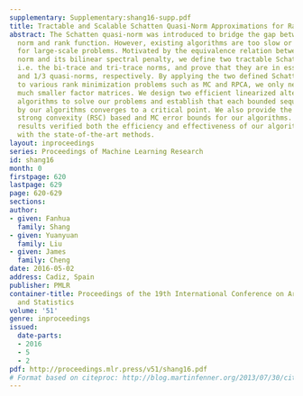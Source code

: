 ```yaml
---
supplementary: Supplementary:shang16-supp.pdf
title: Tractable and Scalable Schatten Quasi-Norm Approximations for Rank Minimization
abstract: The Schatten quasi-norm was introduced to bridge the gap between the trace
  norm and rank function. However, existing algorithms are too slow or even impractical
  for large-scale problems. Motivated by the equivalence relation between the trace
  norm and its bilinear spectral penalty, we define two tractable Schatten norms,
  i.e. the bi-trace and tri-trace norms, and prove that they are in essence the Schatten-1/2
  and 1/3 quasi-norms, respectively. By applying the two defined Schatten quasi-norms
  to various rank minimization problems such as MC and RPCA, we only need to solve
  much smaller factor matrices. We design two efficient linearized alternating minimization
  algorithms to solve our problems and establish that each bounded sequence generated
  by our algorithms converges to a critical point. We also provide the restricted
  strong convexity (RSC) based and MC error bounds for our algorithms. Our experimental
  results verified both the efficiency and effectiveness of our algorithms compared
  with the state-of-the-art methods.
layout: inproceedings
series: Proceedings of Machine Learning Research
id: shang16
month: 0
firstpage: 620
lastpage: 629
page: 620-629
sections: 
author:
- given: Fanhua
  family: Shang
- given: Yuanyuan
  family: Liu
- given: James
  family: Cheng
date: 2016-05-02
address: Cadiz, Spain
publisher: PMLR
container-title: Proceedings of the 19th International Conference on Artificial Intelligence
  and Statistics
volume: '51'
genre: inproceedings
issued:
  date-parts:
  - 2016
  - 5
  - 2
pdf: http://proceedings.mlr.press/v51/shang16.pdf
# Format based on citeproc: http://blog.martinfenner.org/2013/07/30/citeproc-yaml-for-bibliographies/
---
```

